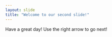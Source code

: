 ```yaml
---
layout: slide
title: "Welcome to our second slide!"
---
```

Have a great day!
Use the right arrow to go next!
